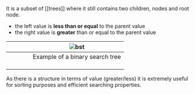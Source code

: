It is a subset of [[trees]] where it still contains two children, nodes and root node.
- the left value is **less than or equal** to the parent value
- the right value is **greater** than or equal to the parent value

|     |     |     |     | ![bst](bst.svg)                                       |
| --- | --- | --- | --- | ----------------------------------------------------- |
|     |     |     |     | <center>Example of a binary search tree </center><br> |

As there is a structure in terms of value (greater/less) it is extremely useful for sorting purposes and efficient searching properties.